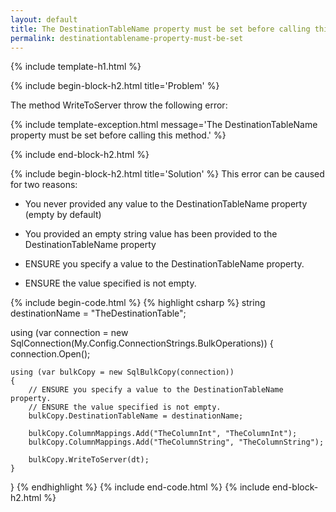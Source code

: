 ```yaml
---
layout: default
title: The DestinationTableName property must be set before calling this method.
permalink: destinationtablename-property-must-be-set
---
```


{% include template-h1.html %}

{% include begin-block-h2.html title='Problem' %}

<p>
The method WriteToServer throw the following error:
</p>

{% include template-exception.html message='The DestinationTableName property must be set before calling this method.' %}

{% include end-block-h2.html %}

{% include begin-block-h2.html title='Solution' %}
This error can be caused for two reasons:
- You never provided any value to the DestinationTableName property (empty by default)
- You provided an empty string value has been provided to the DestinationTableName property

- ENSURE you specify a value to the DestinationTableName property.
- ENSURE the value specified is not empty.

{% include begin-code.html %}
{% highlight csharp %}
string destinationName = "TheDestinationTable";

using (var connection = new SqlConnection(My.Config.ConnectionStrings.BulkOperations))
{
    connection.Open();

    using (var bulkCopy = new SqlBulkCopy(connection))
    {
        // ENSURE you specify a value to the DestinationTableName property.
        // ENSURE the value specified is not empty.
        bulkCopy.DestinationTableName = destinationName;

        bulkCopy.ColumnMappings.Add("TheColumnInt", "TheColumnInt");
        bulkCopy.ColumnMappings.Add("TheColumnString", "TheColumnString");

        bulkCopy.WriteToServer(dt);
    }
}
{% endhighlight %}
{% include end-code.html %}
{% include end-block-h2.html %}

